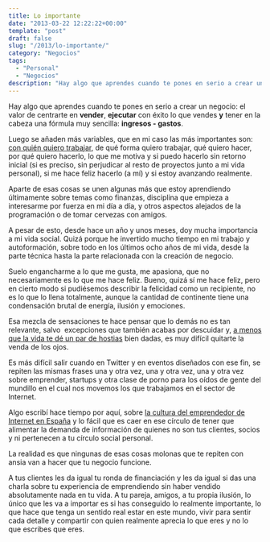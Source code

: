 ```yaml
---
title: Lo importante
date: "2013-03-22 12:22:22+00:00"
template: "post"
draft: false
slug: "/2013/lo-importante/"
category: "Negocios"
tags:
  - "Personal"
  - "Negocios"
description: "Hay algo que aprendes cuando te pones en serio a crear un negocio: el valor de centrarte en vender, ejecutar con éxito lo que vendes y tener en la cabeza una fórmula muy sencilla: ingresos - gastos**."
---
```


Hay algo que aprendes cuando te pones en serio a crear un negocio: el valor de centrarte en **vender**, **ejecutar** con éxito lo que vendes **y** tener en la cabeza una fórmula muy sencilla: **ingresos - gastos**.

Luego se añaden más variables, que en mi caso las más importantes son: [con quién quiero trabajar](/2012/clientes-con-los-que-yo-no-trabajo/), de qué forma quiero trabajar, qué quiero hacer, por qué quiero hacerlo, lo que me motiva y si puedo hacerlo sin retorno inicial (si es preciso, sin perjudicar al resto de proyectos junto a mi vida personal), si me hace feliz hacerlo (a mí) y si estoy avanzando realmente.

Aparte de esas cosas se unen algunas más que estoy aprendiendo últimamente sobre temas como finanzas, disciplina que empieza a interesarme por fuerza en mi día a día, y otros aspectos alejados de la programación o de tomar cervezas con amigos.

A pesar de esto, desde hace un año y unos meses, doy mucha importancia a mi vida social. Quizá porque he invertido mucho tiempo en mi trabajo y autoformación, sobre todo en los últimos ocho años de mi vida, desde la parte técnica hasta la parte relacionada con la creación de negocio.

Suelo engancharme a lo que me gusta, me apasiona, que no necesariamente es lo que me hace feliz. Bueno, quizá sí me hace feliz, pero en cierto modo si pudiésemos describir la felicidad como un recipiente, no es lo que lo llena totalmente, aunque la cantidad de continente tiene una condensación brutal de energía, ilusión y emociones.

Esa mezcla de sensaciones te hace pensar que lo demás no es tan relevante, salvo  excepciones que también acabas por descuidar y, [a menos que la vida te dé un par de hostias](/2011/cierra-los-ojos/) bien dadas, es muy difícil quitarte la venda de los ojos.

Es más difícil salir cuando en Twitter y en eventos diseñados con ese fin, se repiten las mismas frases una y otra vez, una y otra vez, una y otra vez sobre emprender, startups y otra clase de porno para los oídos de gente del mundillo en el cual nos movemos los que trabajamos en el sector de Internet.

Algo escribí hace tiempo por aquí, sobre [la cultura del emprendedor de Internet en España](/2013/sobre-el-mercado-de-internet/) y lo fácil que es caer en ese círculo de tener que alimentar la demanda de información de quienes no son tus clientes, socios y ni pertenecen a tu círculo social personal.

La realidad es que ningunas de esas cosas molonas que te repiten con ansia van a hacer que tu negocio funcione.

A tus clientes les da igual tu ronda de financiación y les da igual si das una charla sobre tu experiencia de emprendiendo sin haber vendido absolutamente nada en tu vida. A tu pareja, amigos, a tu propia ilusión, lo único que les va a importar es si has conseguido lo realmente importante, lo que hace que tenga un sentido real estar en este mundo, vivir para sentir cada detalle y compartir con quien realmente aprecia lo que eres y no lo que escribes que eres.
